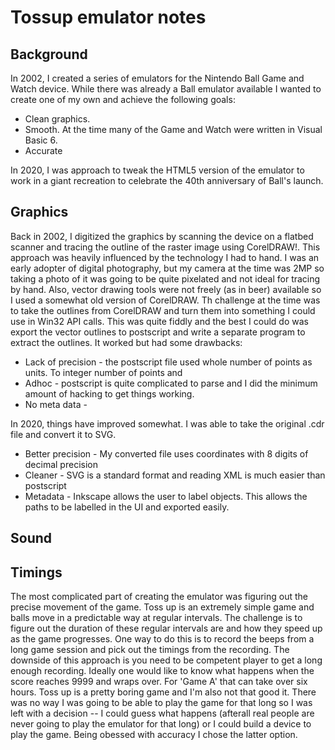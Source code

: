 # Tossup emulator notes


## Background

In 2002, I created a series of emulators for the Nintendo Ball Game and Watch device. While there was already a Ball emulator available I wanted to create one of my own and achieve the following goals:

* Clean graphics. 
* Smooth. At the time many of the Game and Watch were written in Visual Basic 6. 
* Accurate

In 2020, I was approach to tweak the HTML5 version of the emulator to work in a giant recreation to celebrate the 40th anniversary of Ball's launch. 


## Graphics

Back in 2002, I digitized the graphics by scanning the device on a flatbed scanner and tracing the outline of the raster image using CorelDRAW!. This approach was heavily influenced by the technology I had to hand. I was an early adopter of digital photography, but my camera at the time was 2MP so taking a photo of it was going to be quite pixelated and not ideal for tracing by hand. Also, vector drawing tools were not freely (as in beer) available so I used a somewhat old version of CorelDRAW. Th challenge at the time was to take the outlines from CorelDRAW and turn them into something I could use in Win32 API calls. This was quite fiddly and the best I could do was export the vector outlines to postscript and write a separate program to extract the outlines. It worked but had some drawbacks:

* Lack of precision - the postscript file used whole number of points as units. To integer number of points and
* Adhoc - postscript is quite complicated to parse and I did the minimum amount of hacking to get things working.
* No meta data -

In 2020, things have improved somewhat. I was able to take the original .cdr file and convert it to SVG. 

* Better precision - My converted file uses coordinates with 8 digits of decimal precision
* Cleaner - SVG is a standard format and reading XML is much easier than postscript
* Metadata - Inkscape allows the user to label objects. This allows the paths to be labelled in the UI and exported easily.


## Sound


## Timings

The most complicated part of creating the emulator was figuring out the precise movement of the game. Toss up is an extremely simple game and balls move in a predictable way at regular intervals. The challenge is to figure out the duration of these regular intervals are and how they speed up as the game progresses. One way to do this is to record the beeps from a long game session and pick out the timings from the recording. The downside of this approach is you need to be competent player to get a long enough recording. Ideally one would like to know what happens when the score reaches 9999 and wraps over. For 'Game A' that can take over six hours. Toss up is a pretty boring game and I'm also not that good it. There was no way I was going to be able to play the game for that long so I was left with a decision -- I could guess what happens (afterall real people are never going to play the emulator for that long) or I could build a device to play the game. Being obessed with accuracy I chose the latter option. 